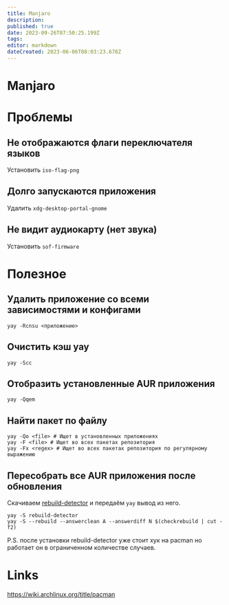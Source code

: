 ```yaml
---
title: Manjaro
description: 
published: true
date: 2023-09-26T07:50:25.199Z
tags: 
editor: markdown
dateCreated: 2023-06-06T08:03:23.678Z
---
```


# Manjaro

# Проблемы

## Не отображаются флаги переключателя языков

Установить `iso-flag-png`

## Долго запускаются приложения

Удалить `xdg-desktop-portal-gnome`

## Не видит аудиокарту (нет звука)

Установить `sof-firmware`

# Полезное

## Удалить приложение со всеми зависимостями и конфигами

```
yay -Rcnsu <приложение>
```

## Очистить кэш yay

```
yay -Scc
```

## Отобразить установленные AUR приложения

```
yay -Qqem
```

## Найти пакет по файлу

```
yay -Qo <file> # Ищет в установленных приложениях
yay -F <file> # Ищет во всех пакетах репозитория
yay -Fx <regex> # Ищет во всех пакетах репозитория по регулярному выражению
```

## Пересобрать все AUR приложения после обновления

Скачиваем [rebuild-detector](https://github.com/maximbaz/rebuild-detector) и передаём `yay` вывод из него.

```
yay -S rebuild-detector
yay -S --rebuild --answerclean A --answerdiff N $(checkrebuild | cut -f2)
```

P.S. после установки rebuild-detector уже стоит хук на pacman но работает он в ограниченном количестве случаев.

# Links

https://wiki.archlinux.org/title/pacman